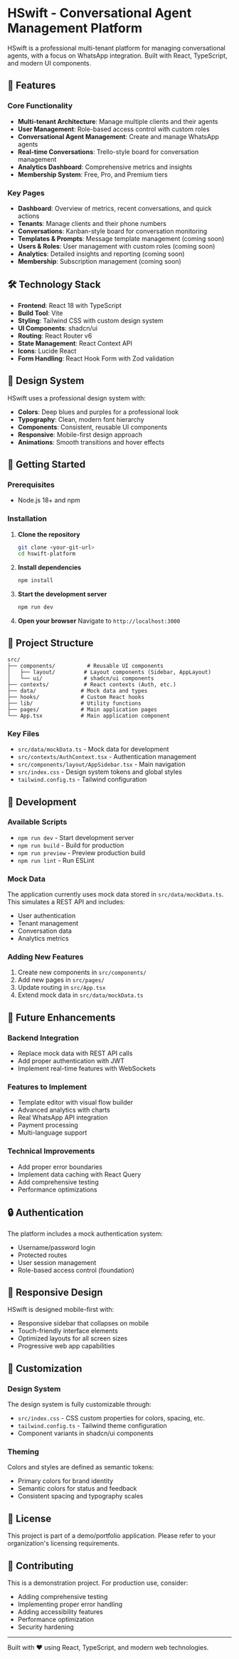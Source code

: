 # HSwift - Conversational Agent Management Platform

HSwift is a professional multi-tenant platform for managing conversational agents, with a focus on WhatsApp integration. Built with React, TypeScript, and modern UI components.

## 🚀 Features

### Core Functionality
- **Multi-tenant Architecture**: Manage multiple clients and their agents
- **User Management**: Role-based access control with custom roles
- **Conversational Agent Management**: Create and manage WhatsApp agents
- **Real-time Conversations**: Trello-style board for conversation management
- **Analytics Dashboard**: Comprehensive metrics and insights
- **Membership System**: Free, Pro, and Premium tiers

### Key Pages
- **Dashboard**: Overview of metrics, recent conversations, and quick actions
- **Tenants**: Manage clients and their phone numbers
- **Conversations**: Kanban-style board for conversation monitoring
- **Templates & Prompts**: Message template management (coming soon)
- **Users & Roles**: User management with custom roles (coming soon)
- **Analytics**: Detailed insights and reporting (coming soon)
- **Membership**: Subscription management (coming soon)

## 🛠️ Technology Stack

- **Frontend**: React 18 with TypeScript
- **Build Tool**: Vite
- **Styling**: Tailwind CSS with custom design system
- **UI Components**: shadcn/ui
- **Routing**: React Router v6
- **State Management**: React Context API
- **Icons**: Lucide React
- **Form Handling**: React Hook Form with Zod validation

## 🎨 Design System

HSwift uses a professional design system with:
- **Colors**: Deep blues and purples for a professional look
- **Typography**: Clean, modern font hierarchy
- **Components**: Consistent, reusable UI components
- **Responsive**: Mobile-first design approach
- **Animations**: Smooth transitions and hover effects

## 🚀 Getting Started

### Prerequisites
- Node.js 18+ and npm

### Installation

1. **Clone the repository**
   ```bash
   git clone <your-git-url>
   cd hswift-platform
   ```

2. **Install dependencies**
   ```bash
   npm install
   ```

3. **Start the development server**
   ```bash
   npm run dev
   ```

4. **Open your browser**
   Navigate to `http://localhost:3000`

## 📁 Project Structure

```
src/
├── components/          # Reusable UI components
│   ├── layout/         # Layout components (Sidebar, AppLayout)
│   └── ui/             # shadcn/ui components
├── contexts/           # React contexts (Auth, etc.)
├── data/              # Mock data and types
├── hooks/             # Custom React hooks
├── lib/               # Utility functions
├── pages/             # Main application pages
└── App.tsx            # Main application component
```

### Key Files
- `src/data/mockData.ts` - Mock data for development
- `src/contexts/AuthContext.tsx` - Authentication management
- `src/components/layout/AppSidebar.tsx` - Main navigation
- `src/index.css` - Design system tokens and global styles
- `tailwind.config.ts` - Tailwind configuration

## 🔧 Development

### Available Scripts
- `npm run dev` - Start development server
- `npm run build` - Build for production
- `npm run preview` - Preview production build
- `npm run lint` - Run ESLint

### Mock Data
The application currently uses mock data stored in `src/data/mockData.ts`. This simulates a REST API and includes:
- User authentication
- Tenant management
- Conversation data
- Analytics metrics

### Adding New Features
1. Create new components in `src/components/`
2. Add new pages in `src/pages/`
3. Update routing in `src/App.tsx`
4. Extend mock data in `src/data/mockData.ts`

## 🎯 Future Enhancements

### Backend Integration
- Replace mock data with REST API calls
- Add proper authentication with JWT
- Implement real-time features with WebSockets

### Features to Implement
- Template editor with visual flow builder
- Advanced analytics with charts
- Real WhatsApp API integration
- Payment processing
- Multi-language support

### Technical Improvements
- Add proper error boundaries
- Implement data caching with React Query
- Add comprehensive testing
- Performance optimizations

## 🔒 Authentication

The platform includes a mock authentication system:
- Username/password login
- Protected routes
- User session management
- Role-based access control (foundation)

## 📱 Responsive Design

HSwift is designed mobile-first with:
- Responsive sidebar that collapses on mobile
- Touch-friendly interface elements
- Optimized layouts for all screen sizes
- Progressive web app capabilities

## 🎨 Customization

### Design System
The design system is fully customizable through:
- `src/index.css` - CSS custom properties for colors, spacing, etc.
- `tailwind.config.ts` - Tailwind theme configuration
- Component variants in shadcn/ui components

### Theming
Colors and styles are defined as semantic tokens:
- Primary colors for brand identity
- Semantic colors for status and feedback
- Consistent spacing and typography scales

## 📄 License

This project is part of a demo/portfolio application. Please refer to your organization's licensing requirements.

## 🤝 Contributing

This is a demonstration project. For production use, consider:
- Adding comprehensive testing
- Implementing proper error handling
- Adding accessibility features
- Performance optimization
- Security hardening

---

Built with ❤️ using React, TypeScript, and modern web technologies.